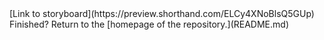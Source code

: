 <div class="flourish-embed" data-src="visualisation/11354170"><script src="https://public.flourish.studio/resources/embed.js"></script></div>
[Link to storyboard](https://preview.shorthand.com/ELCy4XNoBlsQ5GUp)
<br>
Finished? Return to the [homepage of the repository.](README.md)
